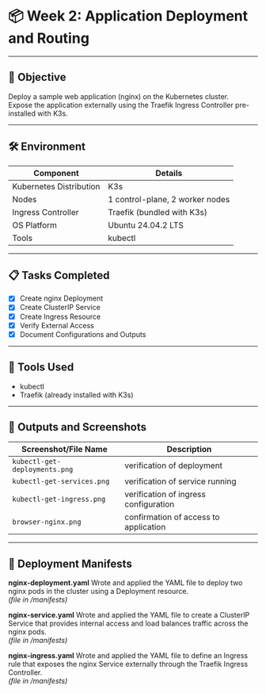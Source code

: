 # 📦 Week 2: Application Deployment and Routing

---

## 🎯 Objective

Deploy a sample web application (nginx) on the Kubernetes cluster.  
Expose the application externally using the Traefik Ingress Controller pre-installed with K3s.

---

## 🛠 Environment

| Component               | Details |
|--------------------------|---------|
| Kubernetes Distribution  | K3s |
| Nodes                    | 1 control-plane, 2 worker nodes |
| Ingress Controller       | Traefik (bundled with K3s) |
| OS Platform              | Ubuntu 24.04.2 LTS |
| Tools                    | kubectl |

---

## 📋 Tasks Completed

- [x] Create nginx Deployment
- [x] Create ClusterIP Service
- [x] Create Ingress Resource
- [x] Verify External Access
- [x] Document Configurations and Outputs

---

## 🔧 Tools Used

- kubectl
- Traefik (already installed with K3s)

---

## 📸 Outputs and Screenshots

| Screenshot/File Name | Description |
|----------------------|-------------|
| `kubectl-get-deployments.png` | verification of deployment |
| `kubectl-get-services.png`    | verification of service running |
| `kubectl-get-ingress.png`     | verification of ingress configuration |
| `browser-nginx.png`           | confirmation of access to application |

---

## 📂 Deployment Manifests

**nginx-deployment.yaml**
Wrote and applied the YAML file to deploy two nginx pods in the cluster using a Deployment resource.  
*(file in /manifests)*

**nginx-service.yaml**
Wrote and applied the YAML file to create a ClusterIP Service that provides internal access and load balances traffic across the nginx pods.  
*(file in /manifests)*

**nginx-ingress.yaml**
Wrote and applied the YAML file to define an Ingress rule that exposes the nginx Service externally through the Traefik Ingress Controller.  
*(file in /manifests)*
